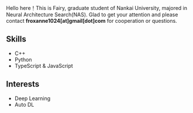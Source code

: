 Hello here！This is Fairy, graduate student of Nankai University, majored in Neural Architecture Search(NAS).
Glad to get your attention and please contact **froxanne1024[at]gmail[dot]com** for cooperation or questions.

## Skills

* C++
* Python
* TypeScript & JavaScript

## Interests

* Deep Learning
* Auto DL
